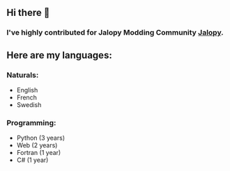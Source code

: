 ## Hi there 👋

### I've highly contributed for Jalopy Modding Community [Jalopy](https://github.com/Jalopy-Mods).

## Here are my languages:
### Naturals:
- English
- French
- Swedish

### Programming:
- Python (3 years)
- Web (2 years)
- Fortran (1 year)
- C# (1 year)
